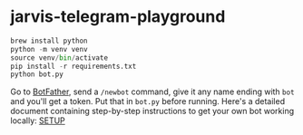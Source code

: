 # jarvis-telegram-playground

```python
brew install python
python -m venv venv
source venv/bin/activate
pip install -r requirements.txt
python bot.py
```

Go to [BotFather](https://t.me/BotFather), send a `/newbot` command, give it any name ending with `bot` and you'll get a token. Put that in `bot.py` before running. Here's a detailed document containing step-by-step instructions to get your own bot working locally: [SETUP](https://github.com/the-vision/jarvis-telegram/blob/master/SETUP.md)
